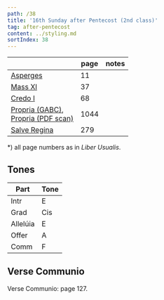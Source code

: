 ```yaml
---
path: /38
title: '16th Sunday after Pentecost (2nd class)'
tag: after-pentecost
content: ../styling.md
sortIndex: 38
---
```


|   | page | notes   |
|---|---|---|
| [Asperges](/pdf/asperges.pdf) | 11 ||
| [Mass XI](/pdf/xi.pdf) | 37 ||
| [Credo I](/pdf/credo-i.pdf) | 68 ||
| [Propria (GABC)](https://bbloomf.github.io/jgabc/propers.html#sunday=Pent16),<br>[Propria (PDF scan)](/pdf/16th-sunday-after-pentecost.pdf)  | 1044 ||
| [Salve Regina](/pdf/salve-regina.pdf)  | 279  ||

*) all page numbers as in _Liber Usualis_.

## Tones

| Part  | Tone |
|---|---|
| Intr | E |
| Grad | Cis |
| Allelúia | E |
| Offer | A |
| Comm | F |

## Verse Communio
Verse Communio: page 127.
